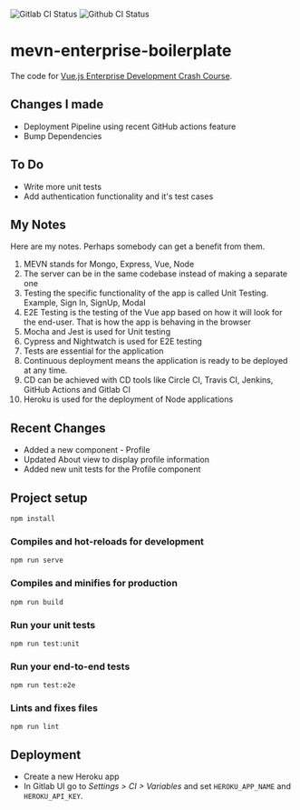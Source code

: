 ![Gitlab CI Status](https://gitlab.com/MuhaddiMu/Enterprise-Vue-Boilerplate/badges/master/pipeline.svg)
![Github CI Status](https://github.com/MuhaddiMu/Enterprise-Vue-Boilerplate/workflows/GitHub%20CI/badge.svg)

# mevn-enterprise-boilerplate

The code for [Vue.js Enterprise Development Crash Course](https://crash-course.enterprisevue.com/).


## Changes I made
- Deployment Pipeline using recent GitHub actions feature
- Bump Dependencies

## To Do
- Write more unit tests
- Add authentication functionality and it's test cases

## My Notes
Here are my notes. Perhaps somebody can get a benefit from them.

1. MEVN stands for Mongo, Express, Vue, Node
2. The server can be in the same codebase instead of making a separate one
3. Testing the specific functionality of the app is called Unit Testing. Example, Sign In, SignUp, Modal
4. E2E Testing is the testing of the Vue app based on how it will look for the end-user. That is how the app is behaving in the browser
5. Mocha and Jest is used for Unit testing
6. Cypress and Nightwatch is used for E2E testing
7. Tests are essential for the application
8. Continuous deployment means the application is ready to be deployed at any time.
9. CD can be achieved with CD tools like Circle CI, Travis CI, Jenkins, GitHub Actions and Gitlab CI
10. Heroku is used for the deployment of Node applications

## Recent Changes
- Added a new component - Profile
- Updated About view to display profile information
- Added new unit tests for the Profile component

## Project setup
```
npm install
```

### Compiles and hot-reloads for development
```
npm run serve
```

### Compiles and minifies for production
```
npm run build
```

### Run your unit tests
```
npm run test:unit
```

### Run your end-to-end tests
```
npm run test:e2e
```

### Lints and fixes files
```
npm run lint
```

## Deployment

- Create a new Heroku app
- In Gitlab UI go to *Settings > CI > Variables* and set `HEROKU_APP_NAME` and `HEROKU_API_KEY`.
